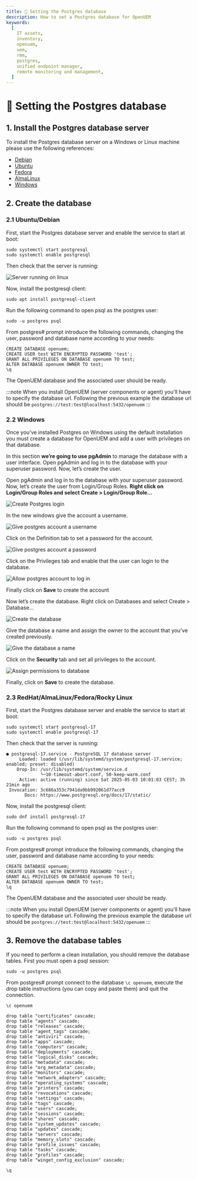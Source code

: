 ```yaml
---
title: 🐘 Setting the Postgres database
description: How to set a Postgres database for OpenUEM
keywords:
  [
    IT assets,
    inventory,
    openuem,
    uem,
    rmm,
    postgres,
    unified endpoint manager,
    remote monitoring and management,
  ]
---
```


# 🐘 Setting the Postgres database

## 1. Install the Postgres database server

To install the Postgres database server on a Windows or Linux machine please use the following references:

- [Debian](https://www.postgresql.org/download/linux/debian/)
- [Ubuntu](https://www.postgresql.org/download/linux/ubuntu/)
- [Fedora](https://www.postgresql.org/download/linux/redhat/)
- [AlmaLinux](https://www.postgresql.org/download/linux/redhat/)
- [Windows](https://www.postgresql.org/download/windows/)

## 2. Create the database

### 2.1 Ubuntu/Debian

First, start the Postgres database server and enable the service to start at boot:

```(bash)
sudo systemctl start postgresql
sudo systemctl enable postgresql
```

Then check that the server is running:

![Server running on linux](/img/linux/postgres_running.png)

Now, install the postgresql client:

```(bash)
sudo apt install postgresql-client
```

Run the following command to open psql as the postgres user:

```(bash)
sudo -u postgres psql
```

From postgres# prompt introduce the following commands, changing the user, password and database name according to your needs:

```(bash)
CREATE DATABASE openuem;
CREATE USER test WITH ENCRYPTED PASSWORD 'test';
GRANT ALL PRIVILEGES ON DATABASE openuem TO test;
ALTER DATABASE openuem OWNER TO test;
\q
```

The OpenUEM database and the associated user should be ready.

:::note
When you install OpenUEM (server components or agent) you'll have to specify the database url. Following the previous example the database url should be `postgres://test:test@localhost:5432/openuem`
:::

### 2.2 Windows

Once you’ve installed Postgres on Windows using the default installation you must create a database for OpenUEM and add a user with privileges on that database.

In this section **we’re going to use pgAdmin** to manage the database with a user interface. Open pgAdmin and log in to the database with your superuser password. Now, let’s create the user.

Open pgAdmin and log in to the database with your superuser password. Now, let’s create the user from Login/Group Roles. **Right click on Login/Group Roles and select Create > Login/Group Role...**

![Create Postgres login](/img/postgres/postgres_create_user_1.png)

In the new windows give the account a username.

![Give postgres account a username](/img/postgres/postgres_create_user_2.png)

Click on the Definition tab to set a password for the account.

![Give postgres account a password](/img/postgres/postgres_create_user_3.png)

Click on the Privileges tab and enable that the user can login to the database.

![Allow postgres account to log in](/img/postgres/postgres_create_user_4.png)

Finally click on **Save** to create the account

Now let’s create the database. Right click on Databases and select Create > Database…

![Create the database](/img/postgres/postgres_create_database_1.png)

Give the database a name and assign the owner to the account that you’ve created previously.

![Give the database a name](/img/postgres/postgres_create_database_2.png)

Click on the **Security** tab and set all privileges to the account.

![Assign permissions to database](/img/postgres/postgres_create_database_3.png)

Finally, click on **Save** to create the database.

### 2.3 RedHat/AlmaLinux/Fedora/Rocky Linux

First, start the Postgres database server and enable the service to start at boot:

```(bash)
sudo systemctl start postgresql-17
sudo systemctl enable postgresql-17
```

Then check that the server is running:

```(bash)
● postgresql-17.service - PostgreSQL 17 database server
     Loaded: loaded (/usr/lib/systemd/system/postgresql-17.service; enabled; preset: disabled)
    Drop-In: /usr/lib/systemd/system/service.d
             └─10-timeout-abort.conf, 50-keep-warm.conf
     Active: active (running) since Sat 2025-05-03 10:01:03 CEST; 3h 21min ago
 Invocation: 3c686a353c7941da9bb992061d77acc9
       Docs: https://www.postgresql.org/docs/17/static/

```

Now, install the postgresql client:

```(bash)
sudo dnf install postgresql-17
```

Run the following command to open psql as the postgres user:

```(bash)
sudo -u postgres psql
```

From postgres# prompt introduce the following commands, changing the user, password and database name according to your needs:

```(bash)
CREATE DATABASE openuem;
CREATE USER test WITH ENCRYPTED PASSWORD 'test';
GRANT ALL PRIVILEGES ON DATABASE openuem TO test;
ALTER DATABASE openuem OWNER TO test;
\q
```

The OpenUEM database and the associated user should be ready.

:::note
When you install OpenUEM (server components or agent) you'll have to specify the database url. Following the previous example the database url should be `postgres://test:test@localhost:5432/openuem`
:::


## 3. Remove the database tables

If you need to perform a clean installation, you should remove the database tables. First you must open a psql session:

```(bash)
sudo -u postgres psql
```

From postgres# prompt connect to the database `\c openuem`, execute the drop table instructions (you can copy and paste them) and quit the connection.

```(bash)
\c openuem

drop table "certificates" cascade;
drop table "agents" cascade;
drop table "releases" cascade;
drop table "agent_tags" cascade;
drop table "antiviri" cascade;
drop table "apps" cascade;
drop table "computers" cascade;
drop table "deployments" cascade;
drop table "logical_disks" cascade;
drop table "metadata" cascade;
drop table "org_metadata" cascade;
drop table "monitors" cascade;
drop table "network_adapters" cascade;
drop table "operating_systems" cascade;
drop table "printers" cascade;
drop table "revocations" cascade;
drop table "settings" cascade;
drop table "tags" cascade;
drop table "users" cascade;
drop table "sessions" cascade;
drop table "shares" cascade;
drop table "system_updates" cascade;
drop table "updates" cascade;
drop table "servers" cascade;
drop table "memory_slots" cascade;
drop table "profile_issues" cascade;
drop table "tasks" cascade;
drop table "profiles" cascade;
drop table "winget_config_exclusion" cascade;

\q
```
